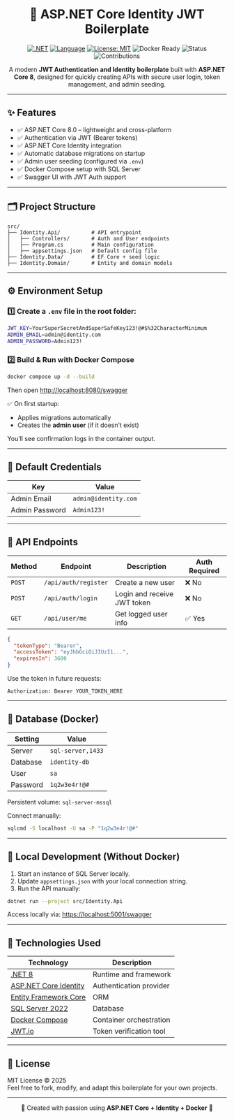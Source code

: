 <div align="center">

# 🚀 ASP.NET Core Identity JWT Boilerplate  

[![.NET](https://img.shields.io/badge/.NET-8.0-blue?logo=dotnet&logoColor=white)](https://dotnet.microsoft.com/)
[![Language](https://img.shields.io/badge/Language-C%23-178600?logo=csharp&logoColor=white)](https://learn.microsoft.com/en-us/dotnet/csharp/)
[![License: MIT](https://img.shields.io/badge/License-MIT-green.svg)](LICENSE)
![Docker Ready](https://img.shields.io/badge/Docker-Ready-0db7ed?logo=docker&logoColor=white)
![Status](https://img.shields.io/badge/Status-Stable-success)
![Contributions](https://img.shields.io/badge/Contributions-Welcome-orange)

A modern **JWT Authentication and Identity boilerplate** built with **ASP.NET Core 8**, designed for quickly creating APIs with secure user login, token management, and admin seeding.

</div>

---

## ✨ Features

- ✅ ASP.NET Core 8.0 – lightweight and cross-platform
- ✅ Authentication via JWT (Bearer tokens)
- ✅ ASP.NET Core Identity integration
- ✅ Automatic database migrations on startup
- ✅ Admin user seeding (configured via `.env`)
- ✅ Docker Compose setup with SQL Server
- ✅ Swagger UI with JWT Auth support

---

## 🗂 Project Structure

```
src/
├── Identity.Api/          # API entrypoint
│   ├── Controllers/       # Auth and User endpoints
│   ├── Program.cs         # Main configuration
│   ├── appsettings.json   # Default config file
├── Identity.Data/         # EF Core + seed logic
├── Identity.Domain/       # Entity and domain models
```

---

## ⚙️ Environment Setup

### 1️⃣ Create a `.env` file in the root folder:

```bash
JWT_KEY=YourSuperSecretAndSuperSafeKey123!@#$%32CharacterMinimum
ADMIN_EMAIL=admin@identity.com
ADMIN_PASSWORD=Admin123!
```

### 2️⃣ Build & Run with Docker Compose

```bash
docker compose up -d --build
```

Then open [http://localhost:8080/swagger](http://localhost:8080/swagger)

✅ On first startup:
- Applies migrations automatically
- Creates the **admin user** (if it doesn’t exist)

You’ll see confirmation logs in the container output.

---

## 🧩 Default Credentials

| Key | Value |
|-----|-------|
| Admin Email | `admin@identity.com` |
| Admin Password | `Admin123!` |

---

## 🔐 API Endpoints

| Method | Endpoint              | Description                    | Auth Required |
|--------|------------------------|----------------------------------|---------------|
| `POST` | `/api/auth/register`  | Create a new user               | ❌ No         |
| `POST` | `/api/auth/login`     | Login and receive JWT token     | ❌ No         |
| `GET`  | `/api/user/me`        | Get logged user info            | ✅ Yes        |

```json
{
  "tokenType": "Bearer",
  "accessToken": "eyJhbGciOiJIUzI1...",
  "expiresIn": 3600
}
```

Use the token in future requests:

```
Authorization: Bearer YOUR_TOKEN_HERE
```

---

## 🧱 Database (Docker)
| Setting | Value |
|----------|-------|
| Server | `sql-server,1433` |
| Database | `identity-db` |
| User | `sa` |
| Password | `1q2w3e4r!@#` |

Persistent volume: `sql-server-mssql`

Connect manually:
```bash
sqlcmd -S localhost -U sa -P "1q2w3e4r!@#"
```

---

## 🧪 Local Development (Without Docker)

1. Start an instance of SQL Server locally.  
2. Update `appsettings.json` with your local connection string.  
3. Run the API manually:

```bash
dotnet run --project src/Identity.Api
```

Access locally via: [https://localhost:5001/swagger](https://localhost:5001/swagger)

---

## 🧰 Technologies Used

| Technology | Description |
|-------------|-------------|
| [.NET 8](https://dotnet.microsoft.com/) | Runtime and framework |
| [ASP.NET Core Identity](https://learn.microsoft.com/en-us/aspnet/core/security/authentication/identity) | Authentication provider |
| [Entity Framework Core](https://learn.microsoft.com/en-us/ef/core/) | ORM |
| [SQL Server 2022](https://hub.docker.com/_/microsoft-mssql-server) | Database |
| [Docker Compose](https://docs.docker.com/compose/) | Container orchestration |
| [JWT.io](https://jwt.io/) | Token verification tool |

---

## 📄 License

MIT License © 2025  
Feel free to fork, modify, and adapt this boilerplate for your own projects.

---

<div align="center">
💛 Created with passion using <b>ASP.NET Core + Identity + Docker</b> 💛  
</div>
